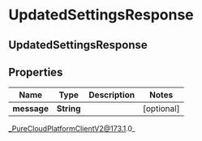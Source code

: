 # UpdatedSettingsResponse

## UpdatedSettingsResponse

## Properties

|Name | Type | Description | Notes|
|------------ | ------------- | ------------- | -------------|
| **message** | **String** |  | [optional] |



_PureCloudPlatformClientV2@173.1.0_
